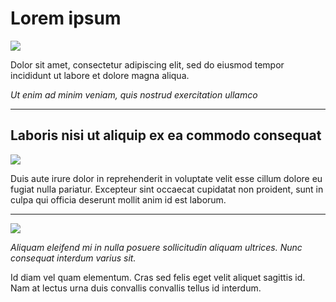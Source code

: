 <div class='headline'><h1>Lorem ipsum</h1> </div>

<div class='sample'><img src='https://photographycourse.net/wp-content/uploads/2020/02/Portrait-vs-Landscape-Featured-Image-3.jpg'></div>

Dolor sit amet, consectetur adipiscing elit, sed do eiusmod tempor incididunt ut labore et dolore
magna aliqua.

*Ut enim ad minim veniam, quis nostrud exercitation ullamco*

---

## Laboris nisi ut aliquip ex ea commodo consequat

<div class="animate__animated animate__fadeInLeft animate__delay-.5s"><img src='https://www.peerspace.com/resources/wp-content/uploads/best-washington-dc-landscape-photographers-1080x600.jpg'></div>

Duis aute irure dolor in reprehenderit in voluptate velit esse cillum dolore eu fugiat nulla pariatur. Excepteur sint occaecat cupidatat non proident, sunt in culpa qui officia deserunt mollit anim id est laborum.

---

<div class='sample'><img src='https://learn.zoner.com/wp-content/uploads/2018/08/landscape-photography-at-every-hour-part-ii-photographing-landscapes-in-rain-or-shine.jpg'></div>

*Aliquam eleifend mi in nulla posuere sollicitudin aliquam ultrices. Nunc consequat interdum varius sit.*

Id diam vel quam elementum. Cras sed felis eget velit aliquet sagittis id. Nam at lectus urna duis convallis convallis tellus id interdum.
